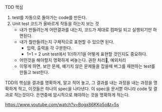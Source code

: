 TDD 핵심

1. test를 자동으로 돌아가는 code를 만든다.
2. Unit test 코드가 올바르게 작동을 하는지 보는 것
   - 내가 만들려는게 어떤결과를 내는지, 코드가 제대로 컴파일 되고 실행되기만 하면된다.
   - 내가 뭘만들려는지 구체적으로 표현할 수 있으면 된다.
     - 입력, 출력을 각 구분한다.
     - 1+1 = 2 unit test에서 1더하기1을 어떻게 표현할 것인지도 중요하다.
   - 어떤것을 해야할지 명확하게 써놓는다. 권한 처리, 예외처리
   - 이렇게 하면, 보안 문제, 예기치 않은 문제들을 잡을때 버그를 재현하는 test를 만들고 test한다.



TDD의 핵심을 결과를 명확하게, 알고 적어 놓고, 그 결과를 내는 과정을 내는 과정을 명확하게 적고, 이것들은 하나의 spec을 나타낸다. 이 spec을 문서뿐 아니라 code 및 결과로 적는것이다. 은연중에 암시적으로 해야하는 것을 명확하게 적는다. 



https://www.youtube.com/watch?v=Bogx86KKp5o&t=5s